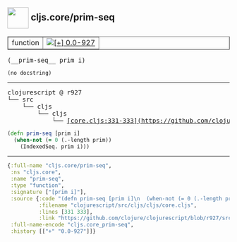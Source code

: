 ## <img width="48px" valign="middle" src="http://i.imgur.com/Hi20huC.png"> cljs.core/prim-seq

 <table border="1">
<tr>
<td>function</td>
<td><a href="https://github.com/cljsinfo/api-refs/tree/0.0-927"><img valign="middle" alt="[+] 0.0-927" src="https://img.shields.io/badge/+-0.0--927-lightgrey.svg"></a> </td>
</tr>
</table>

 <samp>
(__prim-seq__ prim i)<br>
</samp>

```
(no docstring)
```

---

 <pre>
clojurescript @ r927
└── src
    └── cljs
        └── cljs
            └── <ins>[core.cljs:331-333](https://github.com/clojure/clojurescript/blob/r927/src/cljs/cljs/core.cljs#L331-L333)</ins>
</pre>

```clj
(defn prim-seq [prim i]
  (when-not (= 0 (.-length prim))
    (IndexedSeq. prim i)))
```


---

```clj
{:full-name "cljs.core/prim-seq",
 :ns "cljs.core",
 :name "prim-seq",
 :type "function",
 :signature ["[prim i]"],
 :source {:code "(defn prim-seq [prim i]\n  (when-not (= 0 (.-length prim))\n    (IndexedSeq. prim i)))",
          :filename "clojurescript/src/cljs/cljs/core.cljs",
          :lines [331 333],
          :link "https://github.com/clojure/clojurescript/blob/r927/src/cljs/cljs/core.cljs#L331-L333"},
 :full-name-encode "cljs.core_prim-seq",
 :history [["+" "0.0-927"]]}

```
